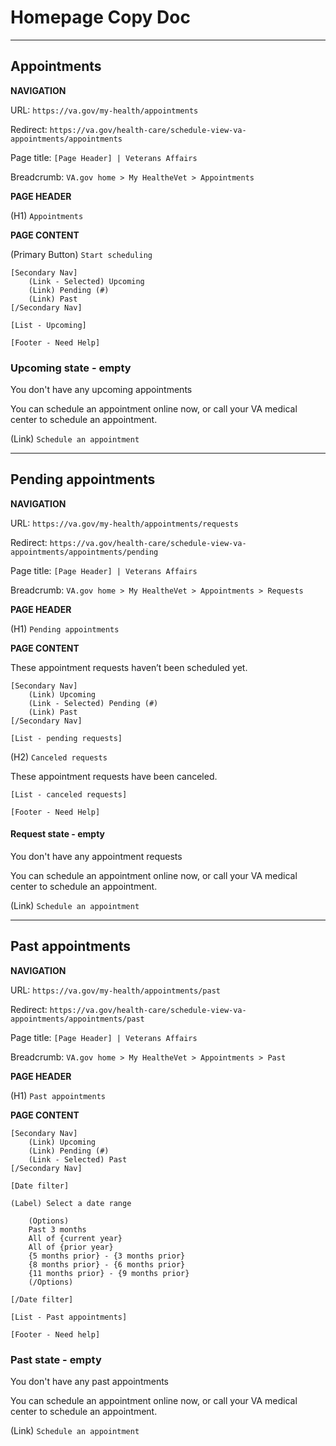 # Homepage Copy Doc

---

## Appointments

**NAVIGATION**

URL: `https://va.gov/my-health/appointments`

Redirect: `https://va.gov/health-care/schedule-view-va-appointments/appointments`

Page title: `[Page Header] | Veterans Affairs`

Breadcrumb: `VA.gov home > My HealtheVet > Appointments`

**PAGE HEADER**

(H1) `Appointments`

**PAGE CONTENT**

(Primary Button) `Start scheduling`

    [Secondary Nav]
        (Link - Selected) Upcoming   
        (Link) Pending (#)  
        (Link) Past
    [/Secondary Nav]

`[List - Upcoming]`

`[Footer - Need Help]`

### Upcoming state - empty

You don't have any upcoming appointments

You can schedule an appointment online now, or call your VA medical center to schedule an appointment.

(Link) `Schedule an appointment`

---

## Pending appointments

**NAVIGATION**

URL: `https://va.gov/my-health/appointments/requests`

Redirect: `https://va.gov/health-care/schedule-view-va-appointments/appointments/pending`

Page title: `[Page Header] | Veterans Affairs`

Breadcrumb: `VA.gov home > My HealtheVet > Appointments > Requests`

**PAGE HEADER**

(H1) `Pending appointments`

**PAGE CONTENT**

These appointment requests haven’t been scheduled yet.

    [Secondary Nav]
        (Link) Upcoming  
        (Link - Selected) Pending (#)  
        (Link) Past
    [/Secondary Nav]

`[List - pending requests]`

(H2) `Canceled requests`

These appointment requests have been canceled.

`[List - canceled requests]`

`[Footer - Need Help]`

#### Request state - empty

You don't have any appointment requests

You can schedule an appointment online now, or call your VA medical center to schedule an appointment.

(Link) `Schedule an appointment`

---

## Past appointments

**NAVIGATION**

URL: `https://va.gov/my-health/appointments/past`

Redirect: `https://va.gov/health-care/schedule-view-va-appointments/appointments/past`

Page title: `[Page Header] | Veterans Affairs`

Breadcrumb: `VA.gov home > My HealtheVet > Appointments > Past`

**PAGE HEADER**

(H1) `Past appointments`

**PAGE CONTENT**

    [Secondary Nav]
        (Link) Upcoming  
        (Link) Pending (#)  
        (Link - Selected) Past
    [/Secondary Nav]

    [Date filter]

    (Label) Select a date range

        (Options)
        Past 3 months
        All of {current year}
        All of {prior year}
        {5 months prior} - {3 months prior}
        {8 months prior} - {6 months prior}
        {11 months prior} - {9 months prior}
        (/Options)

    [/Date filter]

`[List - Past appointments]`

`[Footer - Need help]`

### Past state - empty

You don't have any past appointments

You can schedule an appointment online now, or call your VA medical center to schedule an appointment.

(Link) `Schedule an appointment`




